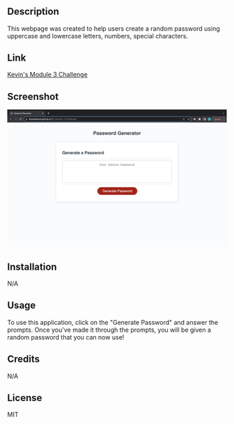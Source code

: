 
# <Random Password Generator>

## Description

This webpage was created to help users create a random password using uppercase and lowercase letters, numbers, special characters.

## Link
[Kevin's Module 3 Challenge](https://kbradshaw4.github.io/KB-Module-3-Challenge/)

## Screenshot 
![Screenshot of Password Generator](./assets/images/Screenshot%202023-09-05%20at%203.15.25%20PM.png)

## Installation

N/A

## Usage

To use this application, click on the "Generate Password" and answer the prompts. Once you've made it through the prompts, you will be given a random password that you can now use!

## Credits

N/A

## License

MIT
